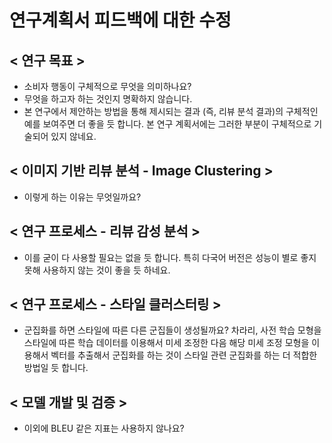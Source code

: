 # 연구계획서 피드백에 대한 수정

## < 연구 목표 >
* 소비자 행동이 구체적으로 무엇을 의미하나요?
* 무엇을 하고자 하는 것인지 명확하지 않습니다.
* 본 연구에서 제안하는 방법을 통해 제시되는 결과 (즉, 리뷰 분석 결과)의 구체적인 예를 보여주면 더 좋을 듯 합니다. 본 연구 계획서에는 그러한 부분이 구체적으로 기술되어 있지 않네요.

## < 이미지 기반 리뷰 분석 - Image Clustering >
* 이렇게 하는 이유는 무엇일까요?

## < 연구 프로세스 - 리뷰 감성 분석 >
* 이를 굳이 다 사용할 필요는 없을 듯 합니다. 특히 다국어 버전은 성능이 별로 좋지 못해 사용하지 않는 것이 좋을 듯 하네요.

## < 연구 프로세스 - 스타일 클러스터링 >
* 군집화를 하면 스타일에 따른 다른 군집들이 생성될까요? 
차라리, 사전 학습 모형을 스타일에 따른 학습 데이터를 이용해서 미세 조정한 다음 해당 미세 조정 모형을 이용해서 벡터를 추출해서 군집화를 하는 것이 스타일 관련 군집화를 하는 더 적합한 방법일 듯 합니다.

## < 모델 개발 및 검증 >
* 이외에 BLEU 같은 지표는 사용하지 않나요?

